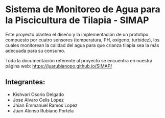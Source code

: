 #  Sistema de Monitoreo de Agua para la Piscicultura de Tilapia - SIMAP
Este proyecto plantea el diseño y la implementación de un prototipo compuesto por cuatro sensores (temperatura, PH, oxígeno, turbidez), los cuales monitorean la calidad del agua para que crianza tilapia sea la más adecuada para su consumo.

Toda la documentación referente al proyecto se encuentra en nuestra página web: https://juarubianopo.github.io/SIMAP/ 

## Integrantes:
* Kishvari Osorio Delgado
* Jose Alvaro Celis Lopez
* Jhian Emmanuel Ramos Lopez
* Juan Alonso Rubiano Portela



